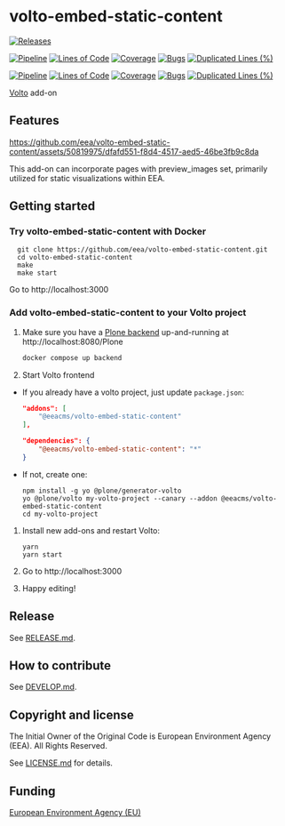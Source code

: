 # volto-embed-static-content

[![Releases](https://img.shields.io/github/v/release/eea/volto-embed-static-content)](https://github.com/eea/volto-embed-static-content/releases)

[![Pipeline](https://ci.eionet.europa.eu/buildStatus/icon?job=volto-addons%2Fvolto-embed-static-content%2Fmaster&subject=master)](https://ci.eionet.europa.eu/view/Github/job/volto-addons/job/volto-embed-static-content/job/master/display/redirect)
[![Lines of Code](https://sonarqube.eea.europa.eu/api/project_badges/measure?project=volto-embed-static-content-master&metric=ncloc)](https://sonarqube.eea.europa.eu/dashboard?id=volto-embed-static-content-master)
[![Coverage](https://sonarqube.eea.europa.eu/api/project_badges/measure?project=volto-embed-static-content-master&metric=coverage)](https://sonarqube.eea.europa.eu/dashboard?id=volto-embed-static-content-master)
[![Bugs](https://sonarqube.eea.europa.eu/api/project_badges/measure?project=volto-embed-static-content-master&metric=bugs)](https://sonarqube.eea.europa.eu/dashboard?id=volto-embed-static-content-master)
[![Duplicated Lines (%)](https://sonarqube.eea.europa.eu/api/project_badges/measure?project=volto-embed-static-content-master&metric=duplicated_lines_density)](https://sonarqube.eea.europa.eu/dashboard?id=volto-embed-static-content-master)

[![Pipeline](https://ci.eionet.europa.eu/buildStatus/icon?job=volto-addons%2Fvolto-embed-static-content%2Fdevelop&subject=develop)](https://ci.eionet.europa.eu/view/Github/job/volto-addons/job/volto-embed-static-content/job/develop/display/redirect)
[![Lines of Code](https://sonarqube.eea.europa.eu/api/project_badges/measure?project=volto-embed-static-content-develop&metric=ncloc)](https://sonarqube.eea.europa.eu/dashboard?id=volto-embed-static-content-develop)
[![Coverage](https://sonarqube.eea.europa.eu/api/project_badges/measure?project=volto-embed-static-content-develop&metric=coverage)](https://sonarqube.eea.europa.eu/dashboard?id=volto-embed-static-content-develop)
[![Bugs](https://sonarqube.eea.europa.eu/api/project_badges/measure?project=volto-embed-static-content-develop&metric=bugs)](https://sonarqube.eea.europa.eu/dashboard?id=volto-embed-static-content-develop)
[![Duplicated Lines (%)](https://sonarqube.eea.europa.eu/api/project_badges/measure?project=volto-embed-static-content-develop&metric=duplicated_lines_density)](https://sonarqube.eea.europa.eu/dashboard?id=volto-embed-static-content-develop)


[Volto](https://github.com/plone/volto) add-on

## Features


https://github.com/eea/volto-embed-static-content/assets/50819975/dfafd551-f8d4-4517-aed5-46be3fb9c8da

This add-on can incorporate pages with preview_images set, primarily utilized for static visualizations within EEA.


## Getting started

### Try volto-embed-static-content with Docker

      git clone https://github.com/eea/volto-embed-static-content.git
      cd volto-embed-static-content
      make
      make start

Go to http://localhost:3000

### Add volto-embed-static-content to your Volto project

1. Make sure you have a [Plone backend](https://plone.org/download) up-and-running at http://localhost:8080/Plone

   ```Bash
   docker compose up backend
   ```

1. Start Volto frontend

* If you already have a volto project, just update `package.json`:

   ```JSON
   "addons": [
       "@eeacms/volto-embed-static-content"
   ],

   "dependencies": {
       "@eeacms/volto-embed-static-content": "*"
   }
   ```

* If not, create one:

   ```
   npm install -g yo @plone/generator-volto
   yo @plone/volto my-volto-project --canary --addon @eeacms/volto-embed-static-content
   cd my-volto-project
   ```

1. Install new add-ons and restart Volto:

   ```
   yarn
   yarn start
   ```

1. Go to http://localhost:3000

1. Happy editing!

## Release

See [RELEASE.md](https://github.com/eea/volto-embed-static-content/blob/master/RELEASE.md).

## How to contribute

See [DEVELOP.md](https://github.com/eea/volto-embed-static-content/blob/master/DEVELOP.md).

## Copyright and license

The Initial Owner of the Original Code is European Environment Agency (EEA).
All Rights Reserved.

See [LICENSE.md](https://github.com/eea/volto-embed-static-content/blob/master/LICENSE.md) for details.

## Funding

[European Environment Agency (EU)](http://eea.europa.eu)
